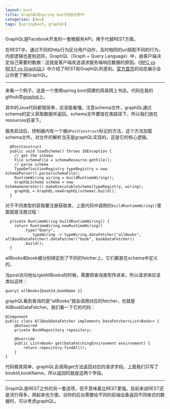 ```yaml
---
layout: post
title: GraphQL和spring boot的结合例子
categories: [dev]
tags: [springboot, graphql]
---
```

GraphQL是Facebook开发的一套微服务API，用于代替REST方案。

在REST中，通过不同的http行为区分用户动作，及时相同的uri搭配不同的行为，内部逻辑也差别迥异。GraphQL（Graph + Query Language）中，由客户端决定自己需要的数据：这就是客户端发送请求服务端响应数据的原因。《[RPC vs REST vs GraphQL](https://segmentfault.com/a/1190000013961872)》中介绍了REST和GraphQL的差别。[官方首页](http://graphql.cn/)的动态展示会让你更了解GraphQL。

---
来看一个例子，这是一个使用spring boot搭建的简易网上书店。代码在我的github库[graphql](https://github.com/davelet/graphql)上。

其中的Java代码都很简单，应该能看懂。注意schema文件，graphQL通过schema的定义获取数据并返回。schema文件要放在类路径下，所以我们放在resources目录下。

服务启动后，控制器内有一个被`@PostConstruct`标记的方法，这个方法加载schema文件。对文件的解析当天是graphQL实现的，这是它的核心逻辑。
```
  @PostConstruct
  public void loadSchema() throws IOException {
    // get the schema
    File schemaFile = schemaResource.getFile();
    // parse schema
    TypeDefinitionRegistry typeRegistry = new SchemaParser().parse(schemaFile);
    RuntimeWiring wiring = buildRuntimeWiring();
    GraphQLSchema schema = new SchemaGenerator().makeExecutableSchema(typeRegistry, wiring);
    graphQL = GraphQL.newGraphQL(schema).build();
  }
```
对于不同类型的获取要注册获取类，上面代码中调用的`buildRuntimeWiring()`里面就是注册过程：
```
  private RuntimeWiring buildRuntimeWiring() {
    return RuntimeWiring.newRuntimeWiring()
        .type("Query",
            typeWiring -> typeWiring.dataFetcher("allBooks", allBookDataFetcher).dataFetcher("book", bookDataFetcher))
        .build();
  }
```
allBooks和book被分别绑定到了不同的fetcher上，它们都是在schema中定义的。

当post访问地址/getAllBooks的时候，需要把查询类型传进来，所以请求体应该类似这样：
```
query{ allBooks{bookId,bookName }} 
```
graphQL看到查询的是“allBooks”就会调用对应的fetcher，也就是AllBookDataFetcher。我们看一下它的代码：
```
@Component
public class AllBookDataFetcher implements DataFetcher<List<Book>> {
    @Autowired
    private BookRepository repository;

    @Override
    public List<Book> get(DataFetchingEnvironment environment) {
        return repository.findAll();
    }
}
```
代码极其简单，graphQL会调用get方法返回对应的请求字段。上面我们只写了bookId,bookName，所以返回的就是这两个字段。

---

GraphQL是REST之外的另一套选项，但不意味着比REST更强。目前来说REST还是流行得多，用起来也方便。当你的后台需要给不同的前端设备返回不同格式的数据时，可以考虑graphQL。
